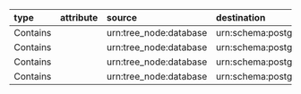 | type     | attribute   | source                 | destination                           |
|:---------|:------------|:-----------------------|:--------------------------------------|
| Contains |             | urn:tree_node:database | urn:schema:postgres:pg:airflow:dds    |
| Contains |             | urn:tree_node:database | urn:schema:postgres:pg:airflow:mart   |
| Contains |             | urn:tree_node:database | urn:schema:postgres:pg:airflow:public |
| Contains |             | urn:tree_node:database | urn:schema:postgres:pg:airflow:tuning |